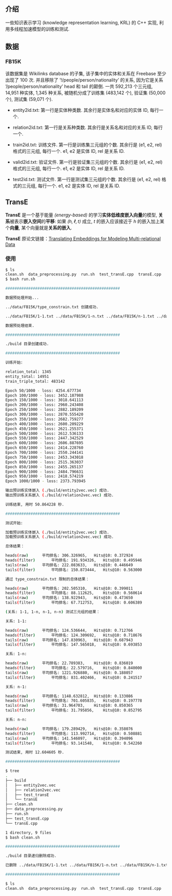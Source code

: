 ## 介绍

一些知识表示学习 (knowledge representation learning, KRL) 的 C++ 实现, 利用多线程加速模型的训练和测试.

## 数据

### FB15K

该数据集是 Wikilinks database 的子集, 该子集中的实体和关系在 Freebase 至少出现了 100 次. 并且移除了 ’!/people/person/nationality’ 的关系, 因为它是关系 ’/people/person/nationality’ head 和 tail 的颠倒. 一共 592,213 个三元组, 14,951 种实体, 1,345 种关系, 被随机分成了训练集 (483,142 个), 验证集 (50,000 个), 测试集 (59,071 个).

- entity2id.txt: 第一行是实体种类数. 其余行是实体名和对应的实体 ID, 每行一个.

- relation2id.txt: 第一行是关系种类数. 其余行是关系名和对应的关系 ID, 每行一个.

- train2id.txt: 训练文件. 第一行是训练集三元组的个数. 其余行是 (e1, e2, rel) 格式的三元组, 每行一个. e1, e2 是实体 ID, rel 是关系 ID.

- valid2id.txt: 验证文件. 第一行是验证集三元组的个数. 其余行是 (e1, e2, rel) 格式的三元组, 每行一个. e1, e2 是实体 ID, rel 是关系 ID.

- test2id.txt: 测试文件. 第一行是测试集三元组的个数. 其余行是 (e1, e2, rel) 格式的三元组, 每行一个. e1, e2 是实体 ID, rel 是关系 ID.

## TransE

**TransE** 是一个基于能量 *(energy-based)* 的学习**实体低维度嵌入向量**的模型, **关系**被表示**嵌入空间**的**平移**: 如果 *$(h, \ell, t)$* 成立, *t* 的嵌入应该接近于 *h* 的嵌入加上某个**向量**, 某个向量就是**关系的嵌入**.

**TransE** 原论文链接：[Translating Embeddings for Modeling Multi-relational Data](https://proceedings.neurips.cc/paper/2013/file/1cecc7a77928ca8133fa24680a88d2f9-Paper.pdf)

### 使用

```bash
$ ls
clean.sh  data_preprocessing.py  run.sh  test_transE.cpp  transE.cpp
$ bash run.sh 

##################################################

数据预处理开始...

../data/FB15K/type_constrain.txt 创建成功.

../data/FB15K/1-1.txt ../data/FB15K/1-n.txt ../data/FB15K/n-1.txt ../data/FB15K/n-n.txt ../data/FB15K/test2id_all.txt 创建成功.

数据预处理结束.

##################################################

./build 目录创建成功.

##################################################

训练开始:

relation_total: 1345
entity_total: 14951
train_triple_total: 483142

Epoch 50/1000 - loss: 4254.677734
Epoch 100/1000 - loss: 3452.187988
Epoch 150/1000 - loss: 3018.641113
Epoch 200/1000 - loss: 2960.243408
Epoch 250/1000 - loss: 2882.189209
Epoch 300/1000 - loss: 2870.555420
Epoch 350/1000 - loss: 2682.759277
Epoch 400/1000 - loss: 2600.209229
Epoch 450/1000 - loss: 2621.255371
Epoch 500/1000 - loss: 2612.536133
Epoch 550/1000 - loss: 2447.342529
Epoch 600/1000 - loss: 2606.887695
Epoch 650/1000 - loss: 2414.228760
Epoch 700/1000 - loss: 2550.244141
Epoch 750/1000 - loss: 2453.343018
Epoch 800/1000 - loss: 2515.363037
Epoch 850/1000 - loss: 2455.265137
Epoch 900/1000 - loss: 2484.796631
Epoch 950/1000 - loss: 2418.574219
Epoch 1000/1000 - loss: 2373.793945

输出预训练实体嵌入 (./build/entity2vec.vec) 成功.
输出预训练关系嵌入 (./build/relation2vec.vec) 成功.

训练结束, 用时 50.864228 秒.

##################################################

测试开始:

加载预训练实体嵌入 (./build/entity2vec.vec) 成功.
加载预训练关系嵌入 (./build/relation2vec.vec) 成功.

总体结果：

heads(raw) 		平均排名: 306.326965, 	Hits@10: 0.372924
heads(filter) 		平均排名: 191.934326, 	Hits@10: 0.495946
tails(raw) 		平均排名: 222.083633, 	Hits@10: 0.446649
tails(filter) 		平均排名: 150.873444, 	Hits@10: 0.563000

通过 type_constrain.txt 限制的总体结果：

heads(raw) 		平均排名: 202.505310, 	Hits@10: 0.399011
heads(filter) 		平均排名: 88.112625, 	Hits@10: 0.560614
tails(raw) 		平均排名: 138.922943, 	Hits@10: 0.473650
tails(filter) 		平均排名: 67.712753, 	Hits@10: 0.606389

(关系: 1-1, 1-n, n-1, n-n) 测试三元组的结果：

关系: 1-1:

heads(raw) 		平均排名: 124.536644, 	Hits@10: 0.712766
heads(filter) 		平均排名: 124.309692, 	Hits@10: 0.718676
tails(raw) 		平均排名: 147.830963, 	Hits@10: 0.687943
tails(filter) 		平均排名: 147.565018, 	Hits@10: 0.693853

关系: 1-n:

heads(raw) 		平均排名: 22.789383, 	Hits@10: 0.836019
heads(filter) 		平均排名: 22.579716, 	Hits@10: 0.840000
tails(raw) 		平均排名: 1221.926880, 	Hits@10: 0.188057
tails(filter) 		平均排名: 831.402466, 	Hits@10: 0.241517

关系: n-1:

heads(raw) 		平均排名: 1148.632812, 	Hits@10: 0.133086
heads(filter) 		平均排名: 701.605835, 	Hits@10: 0.197778
tails(raw) 		平均排名: 31.964703, 	Hits@10: 0.850365
tails(filter) 		平均排名: 31.795856, 	Hits@10: 0.852795

关系: n-n:

heads(raw) 		平均排名: 179.289429, 	Hits@10: 0.358076
heads(filter) 		平均排名: 113.992714, 	Hits@10: 0.508881
tails(raw) 		平均排名: 141.546097, 	Hits@10: 0.394096
tails(filter) 		平均排名: 93.141548, 	Hits@10: 0.542260

测试结束, 用时 12.604605 秒.

##################################################

$ tree
.
├── build
│   ├── entity2vec.vec
│   ├── relation2vec.vec
│   ├── test_transE
│   └── transE
├── clean.sh
├── data_preprocessing.py
├── run.sh
├── test_transE.cpp
└── transE.cpp

1 directory, 9 files
$ bash clean.sh 

##################################################

./build 目录递归删除成功.

已删除 ../data/FB15K/1-1.txt ../data/FB15K/1-n.txt ../data/FB15K/n-1.txt ../data/FB15K/n-n.txt ../data/FB15K/test2id_all.txt ../data/FB15K/type_constrain.txt.

##################################################

$ ls
clean.sh  data_preprocessing.py  run.sh  test_transE.cpp  transE.cpp
```
